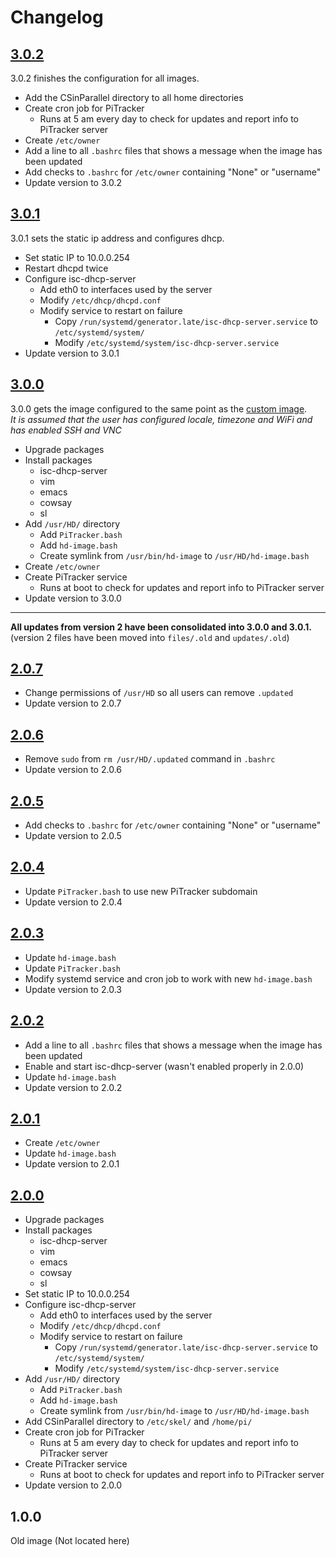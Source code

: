 # Changelog

## [3.0.2](updates/3.0.2.yaml)

3.0.2 finishes the configuration for all images.
- Add the CSinParallel directory to all home directories
- Create cron job for PiTracker
  - Runs at 5 am every day to check for updates and report info to PiTracker server
- Create `/etc/owner`
- Add a line to all `.bashrc` files that shows a message when the image has been updated
- Add checks to `.bashrc` for `/etc/owner` containing "None" or "username"
- Update version to 3.0.2


## [3.0.1](updates/3.0.1.yaml)

3.0.1 sets the static ip address and configures dhcp.
- Set static IP to 10.0.0.254
- Restart dhcpd twice
- Configure isc-dhcp-server
  - Add eth0 to interfaces used by the server
  - Modify `/etc/dhcp/dhcpd.conf`
  - Modify service to restart on failure
    - Copy `/run/systemd/generator.late/isc-dhcp-server.service` to `/etc/systemd/system/`
    - Modify `/etc/systemd/system/isc-dhcp-server.service`
- Update version to 3.0.1


## [3.0.0](updates/3.0.0.yaml)

3.0.0 gets the image configured to the same point as the [custom image](https://stogit.cs.stolaf.edu/hd-image/hd-image-gen).  
*It is assumed that the user has configured locale, timezone and WiFi and has enabled SSH and VNC*
- Upgrade packages
- Install packages
  - isc-dhcp-server
  - vim
  - emacs
  - cowsay
  - sl
- Add `/usr/HD/` directory
  - Add `PiTracker.bash`
  - Add `hd-image.bash`
  - Create symlink from `/usr/bin/hd-image` to `/usr/HD/hd-image.bash`
- Create `/etc/owner`
- Create PiTracker service
  - Runs at boot to check for updates and report info to PiTracker server
- Update version to 3.0.0


---

**All updates from version 2 have been consolidated into 3.0.0 and 3.0.1.**  
(version 2 files have been moved into `files/.old` and `updates/.old`)


## [2.0.7](updates/.old/2.0.7.yaml)

- Change permissions of `/usr/HD` so all users can remove `.updated`
- Update version to 2.0.7


## [2.0.6](updates/.old/2.0.6.yaml)

- Remove `sudo` from `rm /usr/HD/.updated` command in `.bashrc`
- Update version to 2.0.6


## [2.0.5](updates/.old/2.0.5.yaml)

- Add checks to `.bashrc` for `/etc/owner` containing "None" or "username"
- Update version to 2.0.5


## [2.0.4](updates/.old/2.0.4.yaml)

- Update `PiTracker.bash` to use new PiTracker subdomain
- Update version to 2.0.4


## [2.0.3](updates/.old/2.0.3.yaml)

- Update `hd-image.bash`
- Update `PiTracker.bash`
- Modify systemd service and cron job to work with new `hd-image.bash`
- Update version to 2.0.3


## [2.0.2](updates/.old/2.0.2.yaml)

- Add a line to all `.bashrc` files that shows a message when the image has been updated
- Enable and start isc-dhcp-server (wasn't enabled properly in 2.0.0)
- Update `hd-image.bash`
- Update version to 2.0.2


## [2.0.1](updates/.old/2.0.1.yaml)

- Create `/etc/owner`
- Update `hd-image.bash`
- Update version to 2.0.1


## [2.0.0](updates/.old/2.0.0.yaml)

- Upgrade packages
- Install packages
  - isc-dhcp-server
  - vim
  - emacs
  - cowsay
  - sl
- Set static IP to 10.0.0.254
- Configure isc-dhcp-server
  - Add eth0 to interfaces used by the server
  - Modify `/etc/dhcp/dhcpd.conf`
  - Modify service to restart on failure
    - Copy `/run/systemd/generator.late/isc-dhcp-server.service` to `/etc/systemd/system/`
    - Modify `/etc/systemd/system/isc-dhcp-server.service`
- Add `/usr/HD/` directory
  - Add `PiTracker.bash`
  - Add `hd-image.bash`
  - Create symlink from `/usr/bin/hd-image` to `/usr/HD/hd-image.bash`
- Add CSinParallel directory to `/etc/skel/` and `/home/pi/`
- Create cron job for PiTracker
  - Runs at 5 am every day to check for updates and report info to PiTracker server
- Create PiTracker service
  - Runs at boot to check for updates and report info to PiTracker server
- Update version to 2.0.0


## 1.0.0

Old image (Not located here)
